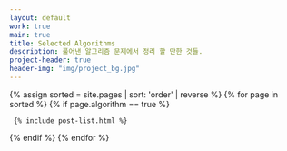 ```yaml
---
layout: default
work: true
main: true
title: Selected Algorithms
description: 풀어낸 알고리즘 문제에서 정리 할 만한 것들.
project-header: true
header-img: "img/project_bg.jpg"
---
```


<div class="catalogue">
{% assign sorted = site.pages | sort: 'order' | reverse %}
{% for page in sorted %}
{% if page.algorithm == true %}

     {% include post-list.html %}

{% endif %}
{% endfor %}
</div>
